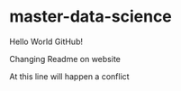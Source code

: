 # master-data-science

Hello World GitHub!

Changing Readme on website

At this line will happen a conflict
